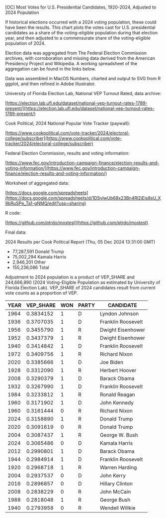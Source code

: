 [OC] Most Votes for U.S. Presidential Candidates, 1920-2024, Adjusted to 2024 Population

If historical elections occurred with a 2024 voting population, these could have been the results. This chart plots the votes cast for U.S. presidential candidates as a share of the voting-eligible population during that election year, and then adjusted to a commensurate share of the voting-eligible population of 2024. 

Election data was aggregated from The Federal Election Commission archives, with corroboration and missing data derived from the American Presidency Project and Wikipedia. A working spreadsheet of the aggregation can be found in the links below. 

Data was assembled in MacOS Numbers, charted and output to SVG from R ggplot, and then refined in Adobe Illustrator. 

University of Florida Election Lab, National VEP Turnout Rated, data archive:

[https://election.lab.ufl.edu/dataset/national-vep-turnout-rates-1789-present/](https://election.lab.ufl.edu/dataset/national-vep-turnout-rates-1789-present/)

Cook Political, 2024 National Popular Vote Tracker (paywall):

[https://www.cookpolitical.com/vote-tracker/2024/electoral-college/subscriber](https://www.cookpolitical.com/vote-tracker/2024/electoral-college/subscriber)

Federal Election Commission, results and voting information:

[https://www.fec.gov/introduction-campaign-finance/election-results-and-voting-information/](https://www.fec.gov/introduction-campaign-finance/election-results-and-voting-information/)

Worksheet of aggregated data:

[https://docs.google.com/spreadsheets](https://docs.google.com/spreadsheets/d/1DSylwUb68x23Bn4Rl2iEis8sU_X9bRuSPe_Ta1-gNMQ/edit?usp=sharing)

R code:

[https://github.com/ptrdo/mostest](https://github.com/ptrdo/mostest)

Final data:

2024 Results per Cook Political Report (Thu, 05 Dec 2024 13:31:00 GMT)
-  77,287,591 Donald Trump
-  75,002,294 Kamala Harris
-   2,946,201 Other
- 155,236,086 Total

Adjustment to 2024 population is a product of VEP_SHARE and 244,666,890 (2024 Voting-Eligible Population as estimated by University of Florida Election Lab). VEP_SHARE of 2024 candidates result from current vote counts as a proportion of VEP. 

|YEAR|VEP_SHARE|WON|PARTY|CANDIDATE         |
|----|---------|---|-----|------------------|
|1964|0.3834152|1  |D    |Lyndon Johnson    |
|1936|0.3707035|1  |D    |Franklin Roosevelt|
|1956|0.3455790|1  |R    |Dwight Eisenhower |
|1952|0.3437379|1  |R    |Dwight Eisenhower |
|1940|0.3414842|1  |D    |Franklin Roosevelt|
|1972|0.3409756|1  |R    |Richard Nixon     |
|2020|0.3385666|1  |D    |Joe Biden         |
|1928|0.3312090|1  |R    |Herbert Hoover    |
|2008|0.3290379|1  |D    |Barack Obama      |
|1932|0.3267990|1  |D    |Franklin Roosevelt|
|1984|0.3233812|1  |R    |Ronald Reagan     |
|1960|0.3171902|1  |D    |John Kennedy      |
|1960|0.3161444|0  |R    |Richard Nixon     |
|2024|0.3158890|1  |R    |Donald Trump      |
|2020|0.3091619|0  |R    |Donald Trump      |
|2004|0.3087437|1  |R    |George W. Bush    |
|2024|0.3065486|0  |D    |Kamala Harris     |
|2012|0.2990801|1  |D    |Barack Obama      |
|1944|0.2984914|1  |D    |Franklin Roosevelt|
|1920|0.2968718|1  |R    |Warren Harding    |
|2004|0.2937537|0  |D    |John Kerry        |
|2016|0.2896857|0  |D    |Hillary Clinton   |
|2008|0.2838229|0  |R    |John McCain       |
|1988|0.2818048|1  |R    |George Bush       |
|1940|0.2793958|0  |R    |Wendell Willkie   |
